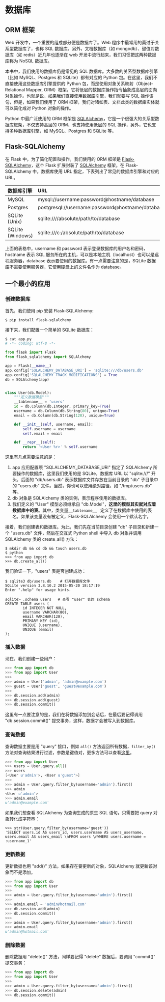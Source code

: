 # 数据库

## ORM 框架

Web 开发中，一个重要的组成部分便是数据库了。Web 程序中最常用的莫过于关系型数据库了，也称 SQL 数据库。另外，文档数据库（如 mongodb）、键值对数据库（如 redis）近几年也逐渐在 web 开发中流行起来，我们习惯把这两种数据库称为 NoSQL 数据库。

本书中，我们使用的数据库仍是常见的 SQL 数据库。大多数的关系型数据库引擎（比如 MySQL、Postgres 和 SQLite）都有对应的 Python 包。在这里，我们不直接使用这些数据库引擎提供的 Python 包，而是使用对象关系映射（Object-Relational Mapper, ORM）框架，它将低层的数据库操作指令抽象成高层的面向对象操作。也就是说，如果我们直接使用数据库引擎，我们就要写 SQL 操作语句，但是，如果我们使用了 ORM 框架，我们对诸如表、文档此类的数据库实体就可以简化成对 Python 对象的操作。

Python 中最广泛使用的 ORM 框架是 [SQLAlchemy](http://www.sqlalchemy.org/)，它是一个很强大的关系型数据库框架，不仅支持高层的 ORM，也支持使用低层的 SQL 操作，另外，它也支持多种数据库引擎，如 MySQL、Postgres 和 SQLite 等。

## Flask-SQLAlchemy

在 Flask 中，为了简化配置和操作，我们使用的 ORM 框架是 [Flask-SQLAlchemy](http://flask-sqlalchemy.pocoo.org/)，这个 Flask 扩展封装了 [SQLAlchemy](http://www.sqlalchemy.org/) 框架。在 Flask-SQLAlchemy 中，数据库使用 URL 指定，下表列出了常见的数据库引擎和对应的 URL。

| 数据库引擎 | URL |
| :-- | :-- |
| MySQL | mysql://username:password@hostname/database |
| Postgres | postgresql://username:password@hostname/database |
| SQLite (Unix) | sqlite:////absolute/path/to/database |
| SQLite (Windows) | sqlite:///c:/absolute/path/to/database |

上面的表格中，username 和 password 表示登录数据库的用户名和密码，hostname 表示 SQL 服务所在的主机，可以是本地主机（localhost）也可以是远程服务器，database 表示要使用的数据库。有一点需要注意的是，SQLite 数据库不需要使用服务器，它使用硬盘上的文件名作为 database。

## 一个最小的应用

### 创建数据库

首先，我们使用 pip 安装 Flask-SQLAlchemy:

```
$ pip install flask-sqlalchemy
```

接下来，我们配置一个简单的 SQLite 数据库：

```python
$ cat app.py
# -*- coding: utf-8 -*-

from flask import Flask
from flask_sqlalchemy import SQLAlchemy

app = Flask(__name__)
app.config['SQLALCHEMY_DATABASE_URI'] = 'sqlite:///db/users.db'
app.config['SQLALCHEMY_TRACK_MODIFICATIONS'] = True
db = SQLAlchemy(app)


class User(db.Model):
    """定义数据模型"""
    __tablename__ = 'users'
    id = db.Column(db.Integer, primary_key=True)
    username = db.Column(db.String(80), unique=True)
    email = db.Column(db.String(120), unique=True)

    def __init__(self, username, email):
        self.username = username
        self.email = email

    def __repr__(self):
        return '<User %r>' % self.username
```

这里有几点需要注意的是：

1. app 应用配置项 "SQLALCHEMY_DATABASE_URI" 指定了 SQLAlchemy 所要操作的数据库，这里我们使用的是 SQLite，数据库 URL 以 "sqlite:///" 开头，后面的 "db/users.db" 表示数据库文件存放在当前目录的 "db" 子目录中的 "users.db" 文件。当然，你也可以使用绝对路径，如 "/tmp/users.db" 等。
2. db 对象是 SQLAlchemy 类的实例，表示程序使用的数据库。
3. 我们定义的 "User" 模型必须继承自 "db.Model"，**这里的模型其实就对应着数据库中的表**。其中，类变量`__tablename__ ` 定义了在数据库中使用的表名，如果该变量没有被定义，Flask-SQLAlchemy 会使用一个默认名字。

接着，我们创建表和数据库。为此，我们先在当前目录创建 "db" 子目录和新建一个 "users.db" 文件，然后在交互式 Python shell 中导入 db 对象并调用 SQLAlchemy 类的 create_all() 方法：

```
$ mkdir db && cd db && touch users.db
$ python
>>> from app import db
>>> db.create_all()
```

我们验证一下，"users" 表是否创建成功：

```
$ sqlite3 db/users.db    # 打开数据库文件
SQLite version 3.8.10.2 2015-05-20 18:17:19
Enter ".help" for usage hints.

sqlite> .schema users   # 查看 "user" 表的 schema
CREATE TABLE users (
        id INTEGER NOT NULL,
        username VARCHAR(80),
        email VARCHAR(120),
        PRIMARY KEY (id),
        UNIQUE (username),
        UNIQUE (email)
);
```

### 插入数据

现在，我们创建一些用户：

```python
>>> from app import db
>>> from app import User
>>>
>>> admin = User('admin', 'admin@example.com')
>>> guest = User('guest', 'guest@example.com')
>>> 
>>> db.session.add(admin)
>>> db.session.add(guest)
>>> db.session.commit()
```

这里有一点要注意的是，我们在将数据添加到会话后，在最后要记得调用 "db.session.commit()" 提交事务，这样，数据才会被写入到数据库。

### 查询数据

查询数据主要是用 "query" 接口，例如 `all()` 方法返回所有数据，`filter_by()` 方法对查询结果进行过滤，参数是键值对，更多方法可以查看[这里](http://flask-sqlalchemy.pocoo.org/2.1/api/)。

```python
>>> from app import User
>>> users = User.query.all()
>>> users
[<User u'admin'>, <User u'guest'>]
>>>
>>> admin = User.query.filter_by(username='admin').first()
>>> admin
<User u'admin'>
>>> admin.email
u'admin@example.com'
```

如果我们想查看 SQLAlchemy 为查询生成的原生 SQL 语句，只需要把 query 对象转化成字符串：

```
>>> str(User.query.filter_by(username='guest'))
'SELECT users.id AS users_id, users.username AS users_username, users.email AS users_email \nFROM users \nWHERE users.username = :username_1'
```

### 更新数据

更新数据也用 "add()" 方法，如果存在要更新的对象，SQLAlchemy 就更新该对象而不是添加。

```python
>>> from app import db
>>> from app import User
>>>
>>> admin = User.query.filter_by(username='admin').first()
>>>
>>> admin.email = 'admin@hotmail.com'
>>> db.session.add(admin)
>>> db.session.commit()
>>>
>>> admin = User.query.filter_by(username='admin').first()
>>> admin.email
u'admin@hotmail.com'
```

### 删除数据

删除数据用 "delete()" 方法，同样要记得 "delete" 数据后，要调用 "commit()" 提交事务：

```python
>>> from app import db
>>> from app import User
>>>
>>> admin = User.query.filter_by(username='admin').first()
>>> db.session.delete(admin)
>>> db.session.commit()
```



